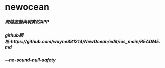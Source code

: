 # newocean
<h5>跨越虛擬與現實的APP<h5>
<h5>github網址:https://github.com/wayne881214/NewOcean/edit/ios_main/README.md<h5>

--no-sound-null-safety